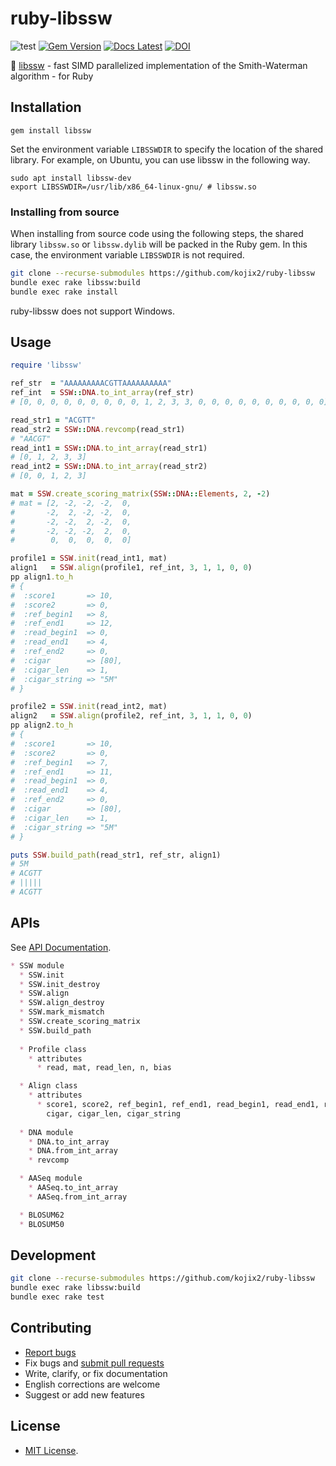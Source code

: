 # ruby-libssw

![test](https://github.com/kojix2/ruby-libssw/workflows/CI/badge.svg)
[![Gem Version](https://img.shields.io/gem/v/libssw?color=brightgreen)](https://rubygems.org/gems/libssw)
[![Docs Latest](https://img.shields.io/badge/docs-latest-blue.svg)](https://rubydoc.info/gems/libssw)
[![DOI](https://zenodo.org/badge/328163622.svg)](https://zenodo.org/badge/latestdoi/328163622)

:checkered_flag: [libssw](https://github.com/mengyao/Complete-Striped-Smith-Waterman-Library) - fast SIMD parallelized implementation of the Smith-Waterman algorithm - for Ruby

## Installation

```ssh
gem install libssw
```

Set the environment variable `LIBSSWDIR` to specify the location of the shared library.
For example, on Ubuntu, you can use libssw in the following way.

```
sudo apt install libssw-dev
export LIBSSWDIR=/usr/lib/x86_64-linux-gnu/ # libssw.so
```

### Installing from source

When installing from source code using the following steps, the shared library `libssw.so` or `libssw.dylib` will be packed in the Ruby gem. In this case, the environment variable `LIBSSWDIR` is not required. 

```sh
git clone --recurse-submodules https://github.com/kojix2/ruby-libssw
bundle exec rake libssw:build
bundle exec rake install
```

ruby-libssw does not support Windows.

## Usage

```ruby
require 'libssw'

ref_str  = "AAAAAAAAACGTTAAAAAAAAAA"
ref_int  = SSW::DNA.to_int_array(ref_str) 
# [0, 0, 0, 0, 0, 0, 0, 0, 0, 1, 2, 3, 3, 0, 0, 0, 0, 0, 0, 0, 0, 0, 0]

read_str1 = "ACGTT"
read_str2 = SSW::DNA.revcomp(read_str1)
# "AACGT"
read_int1 = SSW::DNA.to_int_array(read_str1)
# [0, 1, 2, 3, 3]
read_int2 = SSW::DNA.to_int_array(read_str2)
# [0, 0, 1, 2, 3]

mat = SSW.create_scoring_matrix(SSW::DNA::Elements, 2, -2)
# mat = [2, -2, -2, -2,  0,
#       -2,  2, -2, -2,  0,
#       -2, -2,  2, -2,  0,
#       -2, -2, -2,  2,  0,
#        0,  0,  0,  0,  0]

profile1 = SSW.init(read_int1, mat)
align1   = SSW.align(profile1, ref_int, 3, 1, 1, 0, 0)
pp align1.to_h
# {
#  :score1       => 10,
#  :score2       => 0,
#  :ref_begin1   => 8,
#  :ref_end1     => 12,
#  :read_begin1  => 0,
#  :read_end1    => 4,
#  :ref_end2     => 0,
#  :cigar        => [80],
#  :cigar_len    => 1,
#  :cigar_string => "5M"
# }

profile2 = SSW.init(read_int2, mat)
align2   = SSW.align(profile2, ref_int, 3, 1, 1, 0, 0)
pp align2.to_h
# {
#  :score1       => 10,
#  :score2       => 0,
#  :ref_begin1   => 7,
#  :ref_end1     => 11,
#  :read_begin1  => 0,
#  :read_end1    => 4,
#  :ref_end2     => 0,
#  :cigar        => [80],
#  :cigar_len    => 1,
#  :cigar_string => "5M"
# }

puts SSW.build_path(read_str1, ref_str, align1)
# 5M
# ACGTT
# |||||
# ACGTT
```

## APIs

See [API Documentation](https://rubydoc.info/gems/libssw).

```markdown
* SSW module
  * SSW.init
  * SSW.init_destroy
  * SSW.align
  * SSW.align_destroy
  * SSW.mark_mismatch
  * SSW.create_scoring_matrix
  * SSW.build_path
  
  * Profile class
    * attributes
      * read, mat, read_len, n, bias

  * Align class
    * attributes
      * score1, score2, ref_begin1, ref_end1, read_begin1, read_end1, ref_end2
        cigar, cigar_len, cigar_string
  
  * DNA module
    * DNA.to_int_array
    * DNA.from_int_array
    * revcomp

  * AASeq module
    * AASeq.to_int_array
    * AASeq.from_int_array

  * BLOSUM62
  * BLOSUM50
```

## Development

```sh
git clone --recurse-submodules https://github.com/kojix2/ruby-libssw
bundle exec rake libssw:build
bundle exec rake test
```

## Contributing

* [Report bugs](https://github.com/kojix2/ruby-libssw/issues)
* Fix bugs and [submit pull requests](https://github.com/kojix2/ruby-libssw/pulls)
* Write, clarify, or fix documentation
* English corrections are welcome
* Suggest or add new features

## License

* [MIT License](https://opensource.org/licenses/MIT).
